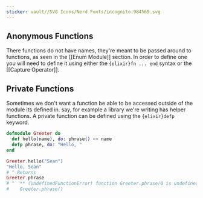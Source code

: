 ```yaml
---
sticker: vault//SVG Icons/Nerd Fonts/incognito-984569.svg
---
```

## Anonymous Functions 
There functions do not have names, they're meant to be passed around to functions, as seen in the [[Enum Module]] section. In order to define one you will need to define it using either the `{elixir}fn ... end` syntax or the [[Capture Operator]]. 

## Private Functions 
Sometimes we don't want a function be able to be accessed outside of the module its defined in. say, for example a library we're writing has helper functions. A private function can be defined using the `{elixir}defp` keyword. 
```elixir
defmodule Greeter do
  def hello(name), do: phrase() <> name
  defp phrase, do: "Hello, "
end

Greeter.hello("Sean")
"Hello, Sean"
# ^ Returns
Greeter.phrase
# ^  ** (UndefinedFunctionError) function Greeter.phrase/0 is undefined or private
#    Greeter.phrase()
```
